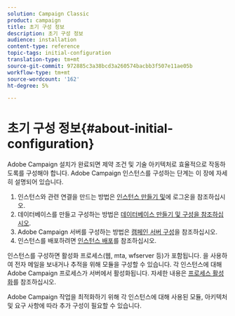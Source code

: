 ```yaml
---
solution: Campaign Classic
product: campaign
title: 초기 구성 정보
description: 초기 구성 정보
audience: installation
content-type: reference
topic-tags: initial-configuration
translation-type: tm+mt
source-git-commit: 972885c3a38bcd3a260574bacbb3f507e11ae05b
workflow-type: tm+mt
source-wordcount: '162'
ht-degree: 5%

---
```



# 초기 구성 정보{#about-initial-configuration}

Adobe Campaign 설치가 완료되면 제약 조건 및 기술 아키텍처로 효율적으로 작동하도록를 구성해야 합니다. Adobe Campaign 인스턴스를 구성하는 단계는 이 장에 자세히 설명되어 있습니다.

1. 인스턴스와 관련 연결을 만드는 방법은 [인스턴스 만들기 및](../../installation/using/creating-an-instance-and-logging-on.md)에 로그온을 참조하십시오.
1. 데이터베이스를 만들고 구성하는 방법은 [데이터베이스 만들기 및 구성을 참조하십시오](../../installation/using/creating-and-configuring-the-database.md).
1. Adobe Campaign 서버를 구성하는 방법은 [캠페인 서버 구성](../../installation/using/campaign-server-configuration.md)을 참조하십시오.
1. 인스턴스를 배포하려면 [인스턴스 배포](../../installation/using/deploying-an-instance.md)를 참조하십시오.

인스턴스를 구성하면 활성화 프로세스(웹, mta, wfserver 등)가 포함됩니다. 을 사용하여 전자 메일을 보내거나 추적을 위해 모듈을 구성할 수 있습니다. 각 인스턴스에 대해 Adobe Campaign 프로세스가 서버에서 활성화됩니다. 자세한 내용은 [프로세스 활성화](../../installation/using/campaign-server-configuration.md#enabling-processes)를 참조하십시오.

Adobe Campaign 작업을 최적화하기 위해 각 인스턴스에 대해 사용된 모듈, 아키텍처 및 요구 사항에 따라 추가 구성이 필요할 수 있습니다.
